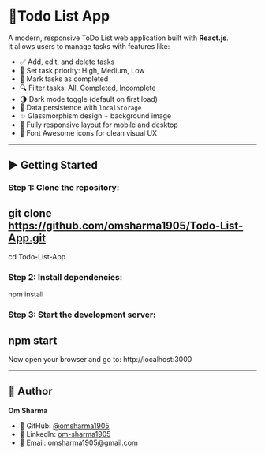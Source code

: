 # 📝Todo List App

A modern, responsive ToDo List web application built with **React.js**.  
It allows users to manage tasks with features like:

- ✅ Add, edit, and delete tasks  
- 📌 Set task priority: High, Medium, Low  
- 🎯 Mark tasks as completed  
- 🔍 Filter tasks: All, Completed, Incomplete  
- 🌗 Dark mode toggle (default on first load)  
- 💾 Data persistence with `localStorage`  
- ✨ Glassmorphism design + background image  
- 📱 Fully responsive layout for mobile and desktop  
- 🧩 Font Awesome icons for clean visual UX

---

## ▶️ Getting Started

### Step 1: Clone the repository:
git clone https://github.com/omsharma1905/Todo-List-App.git
--
cd Todo-List-App

### Step 2: Install dependencies:
npm install

### Step 3: Start the development server:
npm start
--
Now open your browser and go to: http://localhost:3000

---

## 👤 Author

**Om Sharma**

- 🔗 GitHub: [@omsharma1905](https://github.com/omsharma1905)
- 💼 LinkedIn: [om-sharma1905](https://www.linkedin.com/in/om-sharma1905/)
- 📧 Email: omsharma1905@gmail.com
